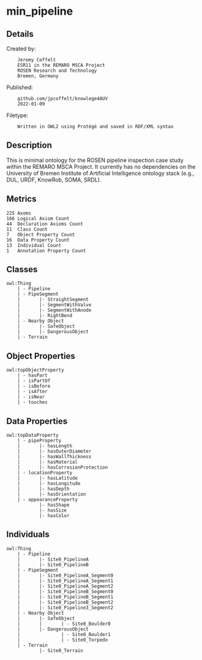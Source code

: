# min_pipeline

## Details

Created by:
```
    Jeremy Coffelt
    ESR11 in the REMARO MSCA Project
    ROSEN Research and Technology
    Bremen, Germany
```

Published:
```
    github.com/jpcoffelt/knowlege4AUV
    2022-01-09
```

Filetype:
```
    Written in OWL2 using Protégé and saved in RDF/XML syntax
```

## Description

This is minimal ontology for the ROSEN pipeline inspection case study within the REMARO MSCA Project. It currently has no dependencies on the University of Bremen Institute of Artificial Intelligence ontology stack (e.g., DUL, URDF, KnowRob, SOMA, SRDL).

## Metrics
```
225 Axoms
166 Logical Axiom Count
44  Declaration Axioms Count
11  Class Count
7   Object Property Count
16  Data Property Count
13  Individual Count
1   Annotation Property Count
```

## Classes
```
owl:Thing
    | - Pipeline
    | - PipeSegment
    |       |- StraightSegment
    |       |- SegmentWithValve
    |       |- SegmentWithAnode
    |       |- RightBend
    | - Nearby Object
    |       |- SafeObject
    |       |- DangerousObject
    | - Terrain
```

## Object Properties
```
owl:topObjectProperty
    | - hasPart
    | - isPartOf
    | - isBefore
    | - isAfter
    | - isNear
    | - touches
```

## Data Properties
```
owl:topDataProperty
    | - pipeProperty
    |       |- hasLength
    |       |- hasOuterDiameter
    |       |- hasWallThickness
    |       |- hasMaterial
    |       |- hasCorrosionProtection
    | - locationProperty
    |       |- hasLatitude
    |       |- hasLongitude
    |       |- hasDepth
    |       |- hasOrientation
    | - appearanceProperty
            |- hasShape
            |- hasSize
            |- hasColor
```

## Individuals
```
owl:Thing
    | - Pipeline
    |       |- Site0_PipelineA
    |       |- Site0_PipelineB
    | - PipeSegment
    |       |- Site0_PipelineA_Segment0
    |       |- Site0_PipelineA_Segment1
    |       |- Site0_PipelineA_Segment2
    |       |- Site0_PipelineB_Segment0
    |       |- Site0_PipelineB_Segment1
    |       |- Site0_PipelineB_Segment2
    |       |- Site0_Pipeline3_Segment2
    | - Nearby Object
    |       |- SafeObject
    |       |       | - Site0_Boulder0  
    |       |- DangerousObject
    |               | - Site0_Boulder1  
    |               | - Site0_Torpedo   
    | - Terrain
            |- Site0_Terrain
```
